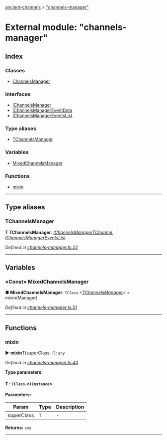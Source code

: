 [ancient-channels](../README.md) > ["channels-manager"](../modules/_channels_manager_.md)



# External module: "channels-manager"

## Index

### Classes

* [ChannelsManager](../classes/_channels_manager_.channelsmanager.md)


### Interfaces

* [IChannelsManager](../interfaces/_channels_manager_.ichannelsmanager.md)
* [IChannelsManagerEventData](../interfaces/_channels_manager_.ichannelsmanagereventdata.md)
* [IChannelsManagerEventsList](../interfaces/_channels_manager_.ichannelsmanagereventslist.md)


### Type aliases

* [TChannelsManager](_channels_manager_.md#tchannelsmanager)


### Variables

* [MixedChannelsManager](_channels_manager_.md#mixedchannelsmanager)


### Functions

* [mixin](_channels_manager_.md#mixin)



---
## Type aliases
<a id="tchannelsmanager"></a>

###  TChannelsManager

**Τ TChannelsManager**:  *[IChannelsManager](../interfaces/_channels_manager_.ichannelsmanager.md)[TChannel](_channel_.md#tchannel), [IChannelsManagerEventsList](../interfaces/_channels_manager_.ichannelsmanagereventslist.md)* 

*Defined in [channels-manager.ts:22](https://github.com/AncientSouls/Channels/blob/c946d43/src/lib/channels-manager.ts#L22)*





___


## Variables
<a id="mixedchannelsmanager"></a>

### «Const» MixedChannelsManager

**●  MixedChannelsManager**:  *`TClass`.<[TChannelsManager](_channels_manager_.md#tchannelsmanager)>*  =  mixin(Manager)

*Defined in [channels-manager.ts:51](https://github.com/AncientSouls/Channels/blob/c946d43/src/lib/channels-manager.ts#L51)*





___


## Functions
<a id="mixin"></a>

###  mixin

► **mixin**T(superClass: *`T`*): `any`



*Defined in [channels-manager.ts:43](https://github.com/AncientSouls/Channels/blob/c946d43/src/lib/channels-manager.ts#L43)*



**Type parameters:**

#### T :  `TClass`.<`IInstance`>
**Parameters:**

| Param | Type | Description |
| ------ | ------ | ------ |
| superClass | `T`   |  - |





**Returns:** `any`





___


